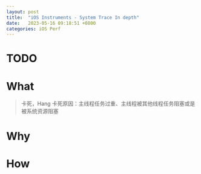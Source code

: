 ```yaml
---
layout: post
title:  "iOS Instruments - System Trace In depth"
date:   2023-05-16 09:18:51 +0800
categories: iOS Perf
---
```


# TODO

# What
> 卡死，Hang
卡死原因：主线程任务过重、主线程被其他线程任务阻塞或是被系统资源阻塞
# Why
# How



